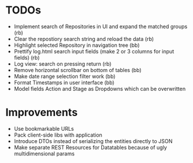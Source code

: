 TODOs
=====
* Implement search of Repositories in UI and expand the matched groups (rb)
* Clear the repostiory search string and reload the data (rb)
* Highlight selected Repository in navigation tree (bb)
* Prettify log.html search input fields (make 2 or 3 columns for input fields) (rb)
* Log view: search on pressing return (rb)
* Remove horizontal scrollbar on bottom of tables (bb)
* Make date range selection filter work (bb)
* Format Timestamps in user interface (bb)
* Model fields Action and Stage as Dropdowns which can be overwritten

Improvements
============
* Use bookmarkable URLs
* Pack client-side libs with application
* Introduce DTOs instead of serializing the entities directly to JSON
* Make separate REST Resources for Datatables because of ugly multidimensional params

